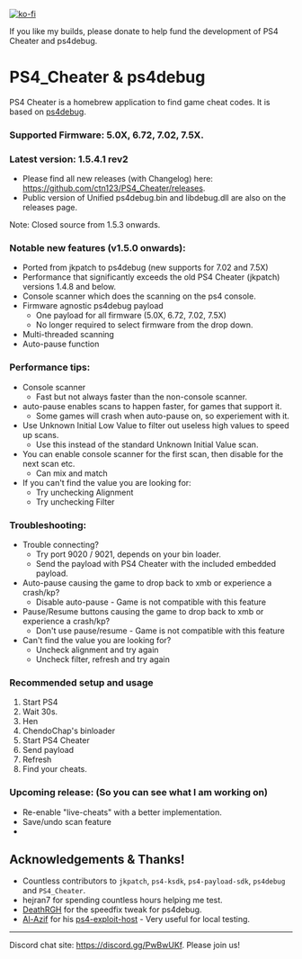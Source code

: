 [![ko-fi](https://ko-fi.com/img/githubbutton_sm.svg)](https://ko-fi.com/X8X741UC0)

If you like my builds, please donate to help fund the development of PS4 Cheater and ps4debug.

# PS4_Cheater & ps4debug

PS4 Cheater is a homebrew application to find game cheat codes. It is based on [ps4debug](https://github.com/jogolden/ps4debug).

### Supported Firmware: 5.0X, 6.72, 7.02, 7.5X.

### Latest version: 1.5.4.1 rev2
  - Please find all new releases (with Changelog) here: https://github.com/ctn123/PS4_Cheater/releases.
  - Public version of Unified ps4debug.bin and libdebug.dll are also on the releases page.

Note: Closed source from 1.5.3 onwards.

### Notable new features (v1.5.0 onwards):
  - Ported from jkpatch to ps4debug (new supports for 7.02 and 7.5X)
  - Performance that significantly exceeds the old PS4 Cheater (jkpatch) versions 1.4.8 and below.
  - Console scanner which does the scanning on the ps4 console.
  - Firmware agnostic ps4debug payload
    - One payload for all firmware (5.0X, 6.72, 7.02, 7.5X)
    - No longer required to select firmware from the drop down.
  - Multi-threaded scanning
  - Auto-pause function

### Performance tips:
  - Console scanner
    - Fast but not always faster than the non-console scanner.
  - auto-pause enables scans to happen faster, for games that support it.
    - Some games will crash when auto-pause on, so experiement with it.
  - Use Unknown Initial Low Value to filter out useless high values to speed up scans.
    - Use this instead of the standard Unknown Initial Value scan.
  - You can enable console scanner for the first scan, then disable for the next scan etc.
    - Can mix and match
  - If you can't find the value you are looking for:
    - Try unchecking Alignment
    - Try unchecking Filter

### Troubleshooting:
  - Trouble connecting?
    - Try port 9020 / 9021, depends on your bin loader.
    - Send the payload with PS4 Cheater with the included embedded payload.
  - Auto-pause causing the game to drop back to xmb or experience a crash/kp?
    - Disable auto-pause - Game is not compatible with this feature
  - Pause/Resume buttons causing the game to drop back to xmb or experience a crash/kp?
    - Don't use pause/resume - Game is not compatible with this feature
  - Can't find the value you are looking for?
    - Uncheck alignment and try again
    - Uncheck filter, refresh and try again

### Recommended setup and usage
  1. Start PS4
  2. Wait 30s.
  3. Hen
  4. ChendoChap's binloader
  5. Start PS4 Cheater
  6. Send payload
  7. Refresh
  8. Find your cheats.

### Upcoming release: (So you can see what I am working on)
  - Re-enable "live-cheats" with a better implementation.
  - Save/undo scan feature
  - 

## Acknowledgements & Thanks!

- Countless contributors to `jkpatch`, `ps4-ksdk`, `ps4-payload-sdk`, `ps4debug` and `PS4_Cheater`.
- hejran7 for spending countless hours helping me test.
- [DeathRGH](https://github.com/DeathRGH) for the speedfix tweak for ps4debug.
- [Al-Azif](https://github.com/Al-Azif) for his [ps4-exploit-host](https://github.com/Al-Azif/ps4-exploit-host) - Very useful for local testing.

---
Discord chat site: https://discord.gg/PwBwUKf.
Please join us!
